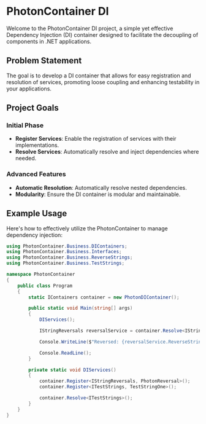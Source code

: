 # PhotonContainer DI

Welcome to the PhotonContainer DI project, a simple yet effective Dependency Injection (DI) container designed to facilitate the decoupling of components in .NET applications.

## Problem Statement

The goal is to develop a DI container that allows for easy registration and resolution of services, promoting loose coupling and enhancing testability in your applications.

## Project Goals

### Initial Phase

- **Register Services**: Enable the registration of services with their implementations.
- **Resolve Services**: Automatically resolve and inject dependencies where needed.

### Advanced Features

- **Automatic Resolution**: Automatically resolve nested dependencies.
- **Modularity**: Ensure the DI container is modular and maintainable.

## Example Usage

Here's how to effectively utilize the PhotonContainer to manage dependency injection:

```csharp
using PhotonContainer.Business.DIContainers;
using PhotonContainer.Business.Interfaces;
using PhotonContainer.Business.ReverseStrings;
using PhotonContainer.Business.TestStrings;

namespace PhotonContainer
{
    public class Program
    {
        static IContainers container = new PhotonDIContainer();

        public static void Main(string[] args)
        {
            DIServices();

            IStringReversals reversalService = container.Resolve<IStringReversals>();

            Console.WriteLine($"Reversed: {reversalService.ReverseString()}");

            Console.ReadLine();
        }

        private static void DIServices()
        {
            container.Register<IStringReversals, PhotonReversal>();
            container.Register<ITestStrings, TestStringOne>();

            container.Resolve<ITestStrings>();
        }
    }
}
